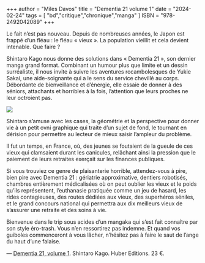 +++
author = "Miles Davos"
title = "Dementia 21 volume 1"
date = "2024-02-24"
tags = [
    "bd","critique","chronique","manga"
]
ISBN = "978-2492042089"
+++

Le fait n’est pas nouveau. Depuis de nombreuses années, le Japon est frappé d’un fléau : le fléau « vieux ». La population vieillit et cela devient intenable. Que faire ?

Shintaro Kago nous donne des solutions dans « Dementia 21 », son dernier manga grand format. Combinant un humour plus que limite et un dessin surréaliste, il nous invite à suivre les aventures rocambolesques de Yukie Sakai, une aide-soignante qui a le sens du service chevillé au corps. Débordante de bienveillance et d’énergie, elle essaie de donner à des séniors, attachants et horribles à la fois, l’attention que leurs proches ne leur octroient pas.

![](/images/dementia21-vol1.jpeg)

Shintaro s’amuse avec les cases, la géométrie et la perspective pour donner vie à un petit ovni graphique qui traite d’un sujet de fond, le tournant en dérision pour permettre au lecteur de mieux saisir l’ampleur du problème.

Il fut un temps, en France, où, des jeunes se foutaient de la gueule de ces vieux qui clamsaient durant les canicules, relâchant ainsi la pression que le paiement de leurs retraites exerçait sur les finances publiques.

Si vous trouviez ce genre de plaisanterie horrible, attendez-vous à pire, bien pire avec Dementia 21 : gériatrie approximative, dentiers robotisés, chambres entièrement médicalisées où on peut oublier les vieux et le poids qu’ils représentent, l’euthanasie pratiquée comme un jeu de hasard, les rides contagieuses, des routes dédiées aux vieux, des superhéros séniles, et le grand concours national qui permettra aux dix meilleurs vieux de s’assurer une retraite et des soins à vie.

Bienvenue dans le trip sous acides d’un mangaka qui s’est fait connaître par son style éro-trash. Vous n’en ressortirez pas indemne. Et quand vos guiboles commenceront à vous lâcher, n’hésitez pas à faire le saut de l’ange du haut d’une falaise.

—
[Dementia 21, volume 1](https://www.editionshuber.com/collections/huber-editions-1/products/dementia-21-par-shintaro-kago). Shintaro Kago. Huber Editions. 23 €.
